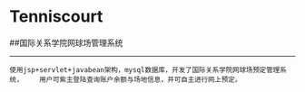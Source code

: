 # Tenniscourt
##国际关系学院网球场管理系统  
***
    使用jsp+servlet+javabean架构，mysql数据库，开发了国际关系学院网球场预定管理系统，    用户可紫主登陆查询账户余额与场地信息，并可自主进行网上预定。

